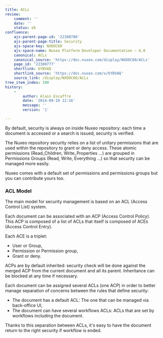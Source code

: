 ```yaml
---
title: ACLs
review:
    comment: ''
    date: ''
    status: ok
confluence:
    ajs-parent-page-id: '22380780'
    ajs-parent-page-title: Security
    ajs-space-key: NXDOC60
    ajs-space-name: Nuxeo Platform Developer Documentation — 6.0
    canonical: ACLs
    canonical_source: 'https://doc.nuxeo.com/display/NXDOC60/ACLs'
    page_id: '22380777'
    shortlink: 6YBVAQ
    shortlink_source: 'https://doc.nuxeo.com/x/6YBVAQ'
    source_link: /display/NXDOC60/ACLs
tree_item_index: 100
history:
    -
        author: Alain Escaffre
        date: '2014-09-19 12:16'
        message: ''
        version: '1'

---
```

By default, security is always on inside Nuxeo repository: each time a document is accessed or a search is issued, security is verified.

The Nuxeo repository security relies on a list of unitary permissions that are used within the repository to grant or deny access. These atomic permissions (Read_Children, Write_Properties ...) are grouped in Permissions Groups (Read, Write, Everything ...) so that security can be managed more easily.

Nuxeo comes with a default set of permissions and permissions groups but you can contribute yours too.

### ACL Model

The main model for security management is based on an ACL (Access Control List) system.

Each document can be associated with an ACP (Access Control Policy). This ACP is composed of a list of ACLs that itself is composed of ACEs (Access Control Entry).

Each ACE is a triplet:

*   User or Group,
*   Permission or Permission group,
*   Grant or deny.

ACPs are by default inherited: security check will be done against the merged ACP from the current document and all its parent. Inheritance can be blocked at any time if necessary.

Each document can be assigned several ACLs (one ACP) in order to better manage separation of concerns between the rules that define security:

*   The document has a default ACL: The one that can be managed via back-office UI,
*   The document can have several workflows ACLs: ACLs that are set by workflows including the document.

Thanks to this separation between ACLs, it's easy to have the document return to the right security if workflow is ended.
